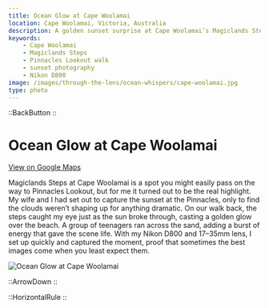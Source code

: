 ```yaml
---
title: Ocean Glow at Cape Woolamai
location: Cape Woolamai, Victoria, Australia
description: A golden sunset surprise at Cape Woolamai’s Magiclands Steps, captured with my Nikon D800 as clouds and beach life came together beautifully.
keywords:
    - Cape Woolamai
    - Magiclands Steps
    - Pinnacles Lookout walk
    - sunset photography
    - Nikon D800
image: /images/through-the-lens/ocean-whispers/cape-woolamai.jpg
type: photo
---
```


::BackButton
::

# Ocean Glow at Cape Woolamai

<a href="https://www.google.com/maps/search/?api=1&query=Magiclands+Steps+Cape+Woolamai,+Victoria,+Australia" target="_blank" rel="noopener noreferrer">View on Google Maps</a>

Magiclands Steps at Cape Woolamai is a spot you might easily pass on the way to Pinnacles Lookout, but for me it turned out to be the real highlight. My wife and I had set out to capture the sunset at the Pinnacles, only to find the clouds weren’t shaping up for anything dramatic. On our walk back, the steps caught my eye just as the sun broke through, casting a golden glow over the beach. A group of teenagers ran across the sand, adding a burst of energy that gave the scene life. With my Nikon D800 and 17–35mm lens, I set up quickly and captured the moment, proof that sometimes the best images come when you least expect them.

![Ocean Glow at Cape Woolamai](/images/through-the-lens/ocean-whispers/cape-woolamai.jpg)

<div class="mb-8"></div>

::ArrowDown
::

<div class="mb-8"></div>

::HorizontalRule
::
